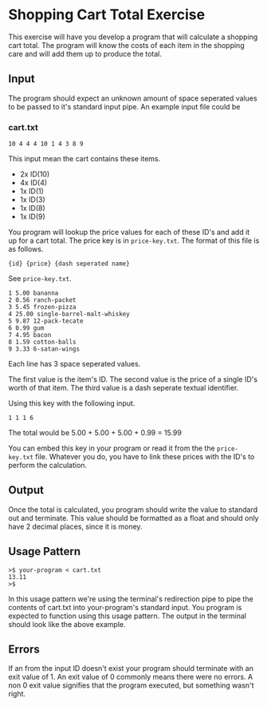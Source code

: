 # Shopping Cart Total Exercise

This exercise will have you develop a program that will calculate a shopping cart total.
The program will know the costs of each item in the shopping care and will add them up to produce the total.

## Input

The program should expect an unknown amount of space seperated values to be passed to it's standard input pipe.
An example input file could be

### cart.txt

```
10 4 4 4 10 1 4 3 8 9
```

This input mean the cart contains these items.

- 2x ID(10)
- 4x ID(4)
- 1x ID(1)
- 1x ID(3)
- 1x ID(8)
- 1x ID(9)

You program will lookup the price values for each of these ID's and add it up for a cart total.
The price key is in `price-key.txt`.
The format of this file is as follows.

```
{id} {price} {dash seperated name}
```

See `price-key.txt`.

```
1 5.00 bananna
2 0.56 ranch-packet
3 5.45 frozen-pizza
4 25.00 single-barrel-malt-whiskey
5 9.87 12-pack-tecate
6 0.99 gum
7 4.95 bacon
8 1.59 cotton-balls
9 3.33 6-satan-wings
```

Each line has 3 space seperated values.

The first value is the item's ID.
The second value is the price of a single ID's worth of that item.
The third value is a dash seperate textual identifier.

Using this key with the following input.

```
1 1 1 6
```

The total would be 5.00 + 5.00 + 5.00 + 0.99 = 15.99

You can embed this key in your program or read it from the the `price-key.txt` file.
Whatever you do, you have to link these prices with the ID's to perform the calculation.

## Output

Once the total is calculated, you program should write the value to standard out and terminate.
This value should be formatted as a float and should only have 2 decimal places, since it is money.

## Usage Pattern

```
>$ your-program < cart.txt
13.11
>$
```

In this usage pattern we're using the terminal's redirection pipe to pipe the contents of cart.txt into your-program's standard input.
You program is expected to function using this usage pattern.
The output in the terminal should look like the above example.

## Errors

If an from the input ID doesn't exist your program should terminate with an exit value of 1.
An exit value of 0 commonly means there were no errors.
A non 0 exit value signifies that the program executed, but something wasn't right.

